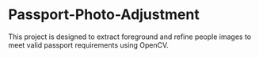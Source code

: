 # Passport-Photo-Adjustment
This project is designed to extract foreground and refine people images to meet valid passport requirements using OpenCV.
